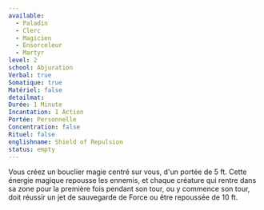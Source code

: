 ```yaml
---
available:
  - Paladin
  - Clerc
  - Magicien
  - Ensorceleur
  - Martyr
level: 2
school: Abjuration
Verbal: true
Somatique: true
Matériel: false
detailmat:
Durée: 1 Minute
Incantation: 1 Action
Portée: Personnelle
Concentration: false
Rituel: false
englishname: Shield of Repulsion
status: empty
---
```

Vous créez un bouclier magie centré sur vous, d'un portée de 5 ft. Cette énergie magique repousse les ennemis, et chaque créature qui rentre dans sa zone pour la première fois pendant son tour, ou y commence son tour, doit réussir un jet de sauvegarde de Force ou être repoussée de 10 ft.
